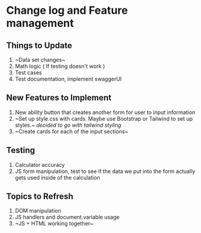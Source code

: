 # Change log and Feature management

## Things to Update
1. ~Data set changes~
2. Math logic ( If testing doesn't work )
3. Test cases
4. Test documentation, implement swaggerUI

## New Features to Implement
1. New ability button that creates another form for user to input information
2. ~Set up style.css with cards. Maybe use Bootstrap or Tailwind to set up styles.~ *decided to go with tailwind styling*
3. ~Create cards for each of the input sections~

## Testing
1. Calculator accuracy
2. JS form manipulation, test to see if the data we put into the form actually gets used inside of the calculation

## Topics to Refresh
1. DOM manipulation
2. JS handlers and document.variable usage
3. ~JS + HTML working together~